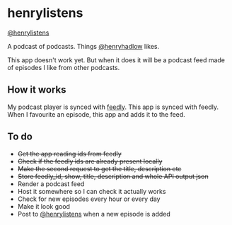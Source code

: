 # henrylistens
[@henrylistens](https://twitter.com/henrylistens)

A podcast of podcasts. Things [@henryhadlow](https://twitter.com/henryhadlow) likes.

This app doesn't work yet. But when it does it will be a podcast feed made of episodes I like from other podcasts.

## How it works
My podcast player is synced with [feedly](http://feedly.com). This app is synced with feedly. When I favourite an episode, this app and adds it to the feed.

## To do
* ~~Get the app reading ids from feedly~~
* ~~Check if the feedly ids are already present locally~~
* ~~Make the second request to get the title, description etc~~
* ~~Store feedly_id, show, title, description and whole API output json~~
* Render a podcast feed
* Host it somewhere so I can check it actually works
* Check for new episodes every hour or every day
* Make it look good
* Post to [@henrylistens](https://twitter.com/henrylistens) when a new episode is added
